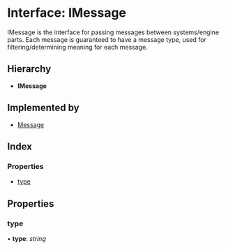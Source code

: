 
# Interface: IMessage

IMessage is the interface for passing messages between systems/engine parts.
Each message is guaranteed to have a message type, used for filtering/determining
meaning for each message.

## Hierarchy

* **IMessage**

## Implemented by

* [Message](../classes/message.md)

## Index

### Properties

* [type](imessage.md#type)

## Properties

###  type

• **type**: *string*
